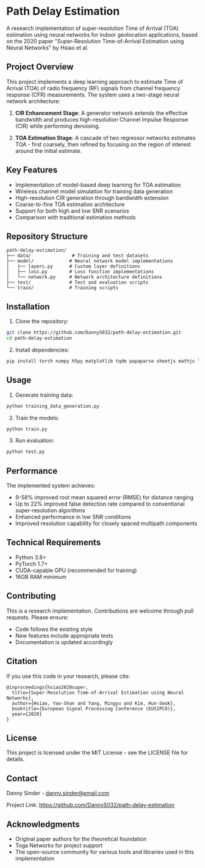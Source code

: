 # Path Delay Estimation

A research implementation of super-resolution Time of Arrival (TOA) estimation using neural networks for indoor geolocation applications, based on the 2020 paper "Super-Resolution Time-of-Arrival Estimation using Neural Networks" by Hsiao et al.

## Project Overview

This project implements a deep learning approach to estimate Time of Arrival (TOA) of radio frequency (RF) signals from channel frequency response (CFR) measurements. The system uses a two-stage neural network architecture:

1. **CIR Enhancement Stage**: A generator network extends the effective bandwidth and produces high-resolution Channel Impulse Response (CIR) while performing denoising.

2. **TOA Estimation Stage**: A cascade of two regressor networks estimates TOA - first coarsely, then refined by focusing on the region of interest around the initial estimate.

## Key Features

- Implementation of model-based deep learning for TOA estimation
- Wireless channel model simulation for training data generation
- High-resolution CIR generation through bandwidth extension
- Coarse-to-fine TOA estimation architecture
- Support for both high and low SNR scenarios
- Comparison with traditional estimation methods

## Repository Structure

```
path-delay-estimation/
├── data/               # Training and test datasets
├── model/             # Neural network model implementations
│   ├── layers.py      # Custom layer definitions
│   ├── loss.py        # Loss function implementations
│   └── network.py     # Network architecture definitions
├── test/              # Test and evaluation scripts
└── train/             # Training scripts
```

## Installation

1. Clone the repository:
```bash
git clone https://github.com/DannyS032/path-delay-estimation.git
cd path-delay-estimation
```

2. Install dependencies:
```bash
pip install torch numpy h5py matplotlib tqdm papaparse sheetjs mathjs lodash
```

## Usage

1. Generate training data:
```bash
python training_data_generation.py
```

2. Train the models:
```bash
python train.py
```

3. Run evaluation:
```bash
python test.py
```

## Performance

The implemented system achieves:
- 9-58% improved root mean squared error (RMSE) for distance ranging
- Up to 22% improved false detection rate compared to conventional super-resolution algorithms
- Enhanced performance in low SNR conditions
- Improved resolution capability for closely spaced multipath components

## Technical Requirements

- Python 3.8+
- PyTorch 1.7+ 
- CUDA-capable GPU (recommended for training)
- 16GB RAM minimum

## Contributing

This is a research implementation. Contributions are welcome through pull requests. Please ensure:
- Code follows the existing style
- New features include appropriate tests
- Documentation is updated accordingly

## Citation

If you use this code in your research, please cite:
```
@inproceedings{hsiao2020super,
  title={Super-Resolution Time-of-Arrival Estimation using Neural Networks},
  author={Hsiao, Yao-Shan and Yang, Mingyu and Kim, Hun-Seok},
  booktitle={European Signal Processing Conference (EUSIPCO)},
  year={2020}
}
```

## License

This project is licensed under the MIT License - see the LICENSE file for details.

## Contact

Danny Sinder - danny.sinder@email.com

Project Link: https://github.com/DannyS032/path-delay-estimation

## Acknowledgments

- Original paper authors for the theoretical foundation
- Toga Networks for project support
- The open-source community for various tools and libraries used in this implementation